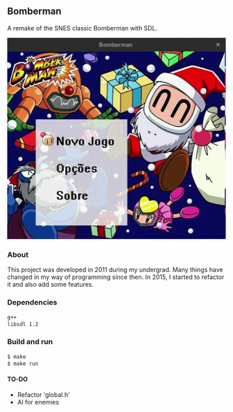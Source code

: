 ## Bomberman
A remake of the SNES classic Bomberman with SDL.

![](/data/bomberman.gif)

### About
This project was developed in 2011 during my undergrad. Many things have changed in my way of programming since then. In 2015, I started to refactor it and also add some features.


### Dependencies
```
g++ 
libsdl 1.2
```

### Build and run
```
$ make
$ make run
```

#### TO-DO
- Refactor 'global.h'
- AI for enemies


